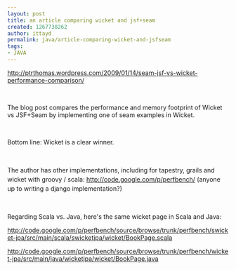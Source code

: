 ```yaml
---
layout: post
title: an article comparing wicket and jsf+seam
created: 1267738262
author: ittayd
permalink: java/article-comparing-wicket-and-jsfseam
tags:
- JAVA
---
```

<p><a href="http://ptrthomas.wordpress.com/2009/01/14/seam-jsf-vs-wicket-performance-comparison/">http://ptrthomas.wordpress.com/2009/01/14/seam-jsf-vs-wicket-performance-comparison/</a></p>
<p>&nbsp;</p>
<p>The blog post compares the performance and memory footprint of Wicket vs JSF+Seam by implementing one of seam examples in Wicket.&nbsp;</p>
<p>&nbsp;</p>
<p>Bottom line: Wicket is a clear winner.</p>
<p>&nbsp;</p>
<p><font class="Apple-style-span" size="4"><span class="Apple-style-span" style="font-size: 14px; line-height: 21px;">The author has other implementations, including for tapestry, grails and wicket with groovy / scala:&nbsp;<a href="http://code.google.com/p/perfbench/">http://code.google.com/p/perfbench/</a>&nbsp;(anyone up to writing a django implementation?)</span></font></p>
<p>&nbsp;</p>
<p>Regarding Scala vs. Java, here's the same wicket page in Scala and Java:</p>
<p><a href="http://code.google.com/p/perfbench/source/browse/trunk/perfbench/swicket-jpa/src/main/scala/swicketjpa/wicket/BookPage.scala">http://code.google.com/p/perfbench/source/browse/trunk/perfbench/swicket-jpa/src/main/scala/swicketjpa/wicket/BookPage.scala</a></p>
<p><a href="http://code.google.com/p/perfbench/source/browse/trunk/perfbench/wicket-jpa/src/main/java/wicketjpa/wicket/BookPage.java">http://code.google.com/p/perfbench/source/browse/trunk/perfbench/wicket-jpa/src/main/java/wicketjpa/wicket/BookPage.java</a></p>
<p>&nbsp;</p>
<p>&nbsp;</p>
